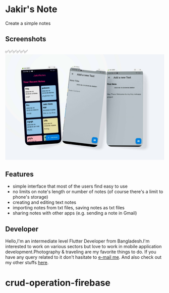 # Jakir's Note
Create a simple notes

## Screenshots
✅✅✅✅✅✅
<img src="ss/ss.jpg" width="600"> 

## Features

* simple interface that most of the users find easy to use
* no limits on note's length or number of notes (of course there's a limit to phone's storage)
* creating and editing text notes
* importing notes from txt files, saving notes as txt files
* sharing notes with other apps (e.g. sending a note in Gmail)

 


## Developer

Hello,I'm an intermediate level Flutter Developer from Bangladesh.I'm interested to work on various sectors but love to work in mobile application development.Photography & traveling are my favorite things to do. 
If you have any query related to it don't hasitate to [e-mail me](mailto:syedjakir7890@gmail.com). And also check out my other stuffs [here](https://github.com/jakir7890).
# crud-operation-firebase
